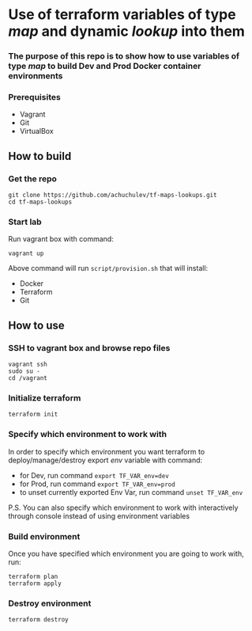 # Use of terraform variables of type _map_ and dynamic _lookup_ into them

### The purpose of this repo is to show how to use variables of type _map_ to build Dev and Prod Docker container environments

### Prerequisites

* Vagrant
* Git
* VirtualBox

## How to build

### Get the repo

```
git clone https://github.com/achuchulev/tf-maps-lookups.git
cd tf-maps-lookups
```

### Start lab

Run vagrant box with command:

```
vagrant up
```

Above command will run `script/provision.sh` that will install:

- Docker
- Terraform
- Git


## How to use

### SSH to vagrant box and browse repo files

```
vagrant ssh
sudo su -
cd /vagrant
```

### Initialize terraform

`terraform init`

### Specify which environment to work with

In order to specify which environment you want terraform to deploy/manage/destroy export _env_ variable with command:

- for Dev, run command `export TF_VAR_env=dev`
- for Prod, run command `export TF_VAR_env=prod`
- to unset currently exported Env Var, run command `unset TF_VAR_env`

P.S.
You can also specify which environment to work with interactively through console instead of using environment variables

### Build environment

Once you have specified which environment you are going to work with, run:

```
terraform plan
terraform apply
```

### Destroy environment

```
terraform destroy
```
 
